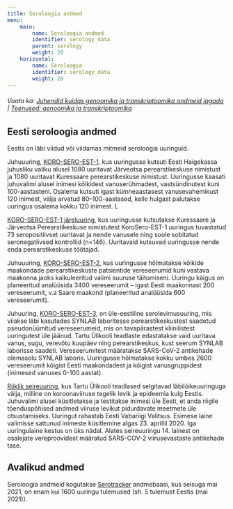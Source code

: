 ```yaml
---
title: Seroloogia andmed
menu:
    main:
        name: Seroloogia andmed
        identifier: serology_data
        parent: serology
        weight: 20
    horizontal:
        name: Seroloogia
        identifier: serology_data
        weight: 20
---
```

###### Vaata ka: [Juhendid kuidas genoomika ja transkriptoomika andmeid jagada](../guidelines) | [Teenused: genoomika ja transkriptoomika](../services)

##  Eesti seroloogia andmed
Eestis on läbi viidud või viidamas mitmeid seroloogia uuringuid. 

Juhuuuring, [KORO-SERO-EST-1](https://www.ctm.ee/et/covid-19/koroonaviirus-sars-cov-2-antikehade-serolevimusuuring-eestis-kahe-piirkonna-testuuring/), kus uuringusse kutsuti Eesti Haigekassa juhusliku valiku alusel 1080 uuritavat Järveotsa perearstikeskuse nimistust ja 1080 uuritavat Kuressaare perearstikeskuse nimistust. Uuringusse kaasati juhuvalimi alusel inimesi kõikidest vanuserühmadest, vastsündinutest kuni 100-aastasteni. Osalema kutsuti igast kümneaastasest vanusevahemikust 120 inimest, välja arvatud 80–100-aastased, kelle hulgast palutakse uuringus osalema kokku 120 inimest. L

[KORO-SERO-EST-1 järeluuring](https://www.ctm.ee/et/covid-19/korosero-est-1-jareluuring/), kus uuringusse kutsutakse Kuressaare ja Järveotsa Perearstikeskuse nimistutest KoroSero-EST-1 uuringus tuvastatud 73 seropositiivset uuritavat ja nende vanusele ning soole sobitatud seronegatiivsed kontrollid (n=146). Uuritavaid kutsuvad uuringusse nende enda perearstikeskuse töötajad.

Juhuuuring, [KORO-SERO-EST-2](https://www.ctm.ee/et/covid-19/ule-eestiline-sars-cov-2-antikehade-serolevimusuuring-korosero-est-2/), kus uuringusse hõlmatakse kõikide maakondade perearstikeskuste patsientide vereseerumid kuni vastava maakonna jaoks kalkuleeritud valimi suuruse täitumiseni. Uuringu käigus on planeeritud analüüsida 3400 vereseerumit –  igast Eesti maakonnast 200 vereseerumit, v.a Saare maakond (planeeritud analüüsida 600 vereseerumit). 

Juhuuring, [KORO-SERO-EST-3](https://www.ctm.ee/et/covid-19/ule-eestiline-sars-cov-2-antikehade-serolevimusuuring-1-aasta-pandeemia-algusest-eestis-korosero-est-3/), on üle-eestiline serolevimusuuring, mis viiakse läbi kasutades SYNLAB laboritesse perearstikeskustest saadetud pseudonüümitud vereseerumeid, mis on tavapärastest kliinilistest uuringutest üle jäänud. Tartu Ülikooli teadlaste edastatakse vaid uuritava vanus, sugu, verevõtu kuupäev ning perearstikeskus, kust seerum SYNLAB laborisse saadeti. Vereseerumitest määratakse SARS-CoV-2 antikehade olemasolu SYNLAB laboris. Uuringusse hõlmatakse  kokku umbes 2600 vereseerumit kõigist Eesti maakondadest ja kõigist vanusgruppidest (inimesed vanuses 0-100 aastat).

[Riiklik seireuuring](https://www.ut.ee/et/teadus/koroonaviiruse-levimuse-uuring-covid-19-aktiivne-seire), kus Tartu Ülikooli teadlased selgitavad läbilõikeuuringuga välja, milline on koroonaviiruse tegelik levik ja epideemia kulg Eestis. Juhuvalimi alusel küsitletakse ja testitakse inimesi üle Eesti, et anda riigile tõenduspõhised andmed viiruse levikut pidurdavate meetmete üle otsustamiseks. Uuringut rahastab Eesti Vabariigi Valitsus. Esimese laine valimisse sattunud inimeste küsitlemine algas 23. aprillil 2020. Iga uuringulaine kestus on üks nädal. Alates seireuuringu 14. lainest on osalejate vereproovidest määratud SARS-COV-2 viirusevastaste antikehade tase. 

## Avalikud andmed

Seroloogia andmeid kogutakse [Serotracker](https://serotracker.com/en/Explore) andmebaasi, kus seisuga mai 2021, on enam kui 1600 uuringu tulemused (sh. 5 tulemust Eestis (mai 2021)).

